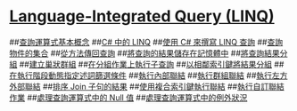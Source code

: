 # [Language-Integrated Query (LINQ)](index.md)
##[查詢運算式基本概念](query-expression-basics.md)
##[C# 中的 LINQ](linq-in-csharp.md)
##[使用 C# 來撰寫 LINQ 查詢](write-linq-queries.md)
##[查詢物件的集合](query-a-collection-of-objects.md)
##[從方法傳回查詢](return-a-query-from-a-method.md)
##[將查詢的結果儲存在記憶體中](store-the-results-of-a-query-in-memory.md)
##[將查詢結果分組](group-query-results.md)
##[建立巢狀群組](create-a-nested-group.md)
##[在分組作業上執行子查詢](perform-a-subquery-on-a-grouping-operation.md)
##[以相鄰索引鍵將結果分組](group-results-by-contiguous-keys.md)
##[在執行階段動態指定述詞篩選條件](dynamically-specify-predicate-filters-at-runtime.md)
##[執行內部聯結](perform-inner-joins.md)
##[執行群組聯結](perform-grouped-joins.md)
##[執行左方外部聯結](perform-left-outer-joins.md)
##[排序 Join 子句的結果](order-the-results-of-a-join-clause.md)
##[使用複合索引鍵執行聯結](join-by-using-composite-keys.md)
##[執行自訂聯結作業](perform-custom-join-operations.md)
##[處理查詢運算式中的 Null 值](handle-null-values-in-query-expressions.md)
##[處理查詢運算式中的例外狀況](handle-exceptions-in-query-expressions.md)